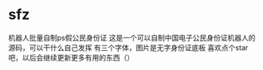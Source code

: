 # sfz
机器人批量自制ps假公民身份证
这是一个可以自制中国电子公民身份证机器人的源码，可以干什么自己发挥
有三个字体，图片是无字身份证底板
喜欢点个star吧，以后会继续更新更多有用的东西（）
